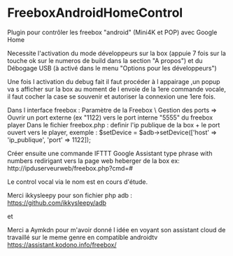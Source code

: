# FreeboxAndroidHomeControl

Plugin pour contrôler les freebox "android" (Mini4K et POP) avec Google Home

Necessite l'activation du mode développeurs sur la box (appuie 7 fois sur la touche ok sur le numeros de build dans la section "A propos")
et du Débogage USB (à activé dans le menu "Options pour les développeurs")

Une fois l activation du debug fait il faut procéder à l appairage ,un popup va s afficher sur la box au moment de l envoie de la 1ere commande vocale,
il faut cocher la case se souvenir et autoriser la connexion une 1ere fois.

Dans l interface freebox : Paramètre de la Freebox \ Gestion des ports => Ouvrir un port externe (ex "1122) vers le port interne "5555" du freebox player 
Dans le fichier freebox.php : definir l'ip publique de la box + le port ouvert vers le player, exemple : 
          $setDevice = $adb->setDevice(['host' => 'ip_publique', 'port' => 1122]);

Créer ensuite une commande IFTTT Google Assistant type phrase with numbers redirigant vers la page web heberger de la box ex: http://ipduserveurweb/freebox.php?cmd=#

Le control vocal via le nom est en cours d'étude.

Merci ikkysleepy pour son fichier php adb : https://github.com/ikkysleepy/adb

et 

Merci a Aymkdn pour m'avoir donné l idée en voyant son assistant cloud de travaillé sur le meme genre en compatible androidtv https://assistant.kodono.info/freebox/



